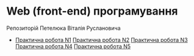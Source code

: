 # Web (front-end) програмування
Репозиторій Петелюка Віталія Руслановича
<ul>
  <li>
    <a href="https://qresgg.github.io/web/Task1/">Практична робота N1</a>
    <a href="https://qresgg.github.io/web/Task2/">Практична робота N2</a>
    <a href="https://qresgg.github.io/web/Task3/">Практична робота N3</a>
    <a href="https://qresgg.github.io/web/Task4/">Практична робота N4</a>
    <a href="https://qresgg.github.io/web/Task5/">Практична робота N5</a>
  </li>
</ul>
